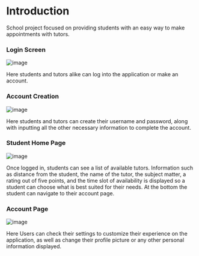 # Introduction

School project focused on providing students with an easy way to make appointments with tutors.

### Login Screen

![image](https://github.com/MatthewHonan/tutor-app/assets/118576766/bfec9ae7-1797-4d2b-8bcd-885da714ca70)

Here students and tutors alike can log into the application or make an account.

### Account Creation

![image](https://github.com/MatthewHonan/tutor-app/assets/118576766/45e5c253-f015-4cfd-b6ad-ed5201126323)

Here students and tutors can create their username and password, along with inputting all the other necessary information to complete the account.

### Student Home Page

![image](https://github.com/MatthewHonan/tutor-app/assets/118576766/765382cc-c27d-4ba2-afc5-1d120895b566)

Once logged in, students can see a list of available tutors. Information such as distance from the student, the name of the tutor, the subject matter, a rating out of five points, and the time slot of availability is displayed so a student can choose what is best suited for their needs. At the bottom the student can navigate to their account page.

### Account Page

![image](https://github.com/MatthewHonan/tutor-app/assets/118576766/5f42f533-9c4b-48b2-9006-c96ed59123a4)

Here Users can check their settings to customize their experience on the application, as well as change their profile picture or any other personal information displayed.

